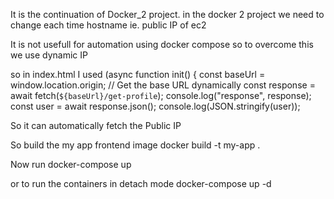 It is the continuation of Docker_2 project.
in the docker 2 project we need to change each time hostname ie. public IP of ec2

It is not usefull for automation using docker compose 
so to overcome this we use dynamic IP 

so in index.html I used 
 (async function init() {
        const baseUrl = window.location.origin; // Get the base URL dynamically
        const response = await fetch(`${baseUrl}/get-profile`);
        console.log("response", response);
        const user = await response.json();
        console.log(JSON.stringify(user));

So it can automatically fetch the Public IP 

So build the my app frontend image
docker build -t my-app .

Now run 
docker-compose up

or 
to run the containers in detach mode
docker-compose up -d
